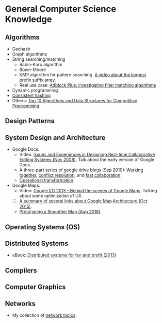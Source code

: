 # General Computer Science Knowledge

## Algorithms
* Geohash
* Graph algorithms
* String searching/matching
  * Rabin-Karp algorithm
  * Boyer-Moore
  * KMP algorithm for pattern searching. [A video about the longest prefix suffix array](https://www.youtube.com/watch?v=tWDUjkMv6Lc&feature=youtu.be).
  * Real use case: [Adblock Plus: investigating filter matching algorithms](https://adblockplus.org/blog/investigating-filter-matching-algorithms)
* Dynamic programming
* [Consistent hashing](https://juejin.im/post/5ae1476ef265da0b8d419ef2)
* Others: [Top 10 Algorithms and Data Structures for Competitive Programming](https://www.geeksforgeeks.org/top-algorithms-and-data-structures-for-competitive-programming/)

## Design Patterns

## System Design and Architecture
* Google Docs. 
  * Video: [Issues and Experiences in Designing Real-time Collaborative Editing Systems (Nov 2008)](https://www.youtube.com/watch?v=84zqbXUQIHc). Talk about the early version of Google Docs.
  * A three-part series of google drive blogs (Sep 2010): [Working together](https://drive.googleblog.com/2010/09/whats-different-about-new-google-docs_21.html), [conflict resolution](https://drive.googleblog.com/2010/09/whats-different-about-new-google-docs_22.html), and [fast collaboration](https://drive.googleblog.com/2010/09/whats-different-about-new-google-docs.html).
  * [Operational transformation](http://www.codecommit.com/blog/java/understanding-and-applying-operational-transformation).
* Google Maps. 
  * Video: [Google I/O 2013 - Behind the scenes of Google Maps](https://www.youtube.com/watch?time_continue=2230&v=ybXVRYWqN6s). Talking about some optimization of UX.
  * [ ] [A summary of several links about Google Map Architecture (Oct 2015)](https://massivetechinterview.blogspot.com/2015/10/google-map-architecture.html).
  * [Prototyping a Smoother Map (Aug 2018)](https://medium.com/google-design/google-maps-cb0326d165f5).

## Operating Systems (OS)

## Distributed Systems
* eBook: [Distributed systems for fun and profit (2013)](http://book.mixu.net/distsys/)
## Compilers

## Computer Graphics

## Networks
* My collection of [network topics](./docs/networks.md).